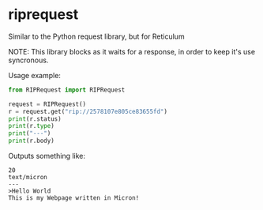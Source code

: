 # riprequest
Similar to the Python request library, but for Reticulum

NOTE: This library blocks as it waits for a response, in order to keep it's use syncronous.

Usage example:
```python
from RIPRequest import RIPRequest

request = RIPRequest()
r = request.get("rip://2578107e805ce83655fd")
print(r.status)
print(r.type)
print("---")
print(r.body)
```

Outputs something like:
```
20
text/micron
---
>Hello World
This is my Webpage written in Micron!
```

